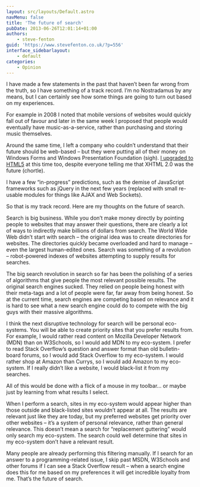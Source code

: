 ```yaml
---
layout: src/layouts/Default.astro
navMenu: false
title: 'The future of search'
pubDate: 2013-06-26T12:01:14+01:00
authors:
    - steve-fenton
guid: 'https://www.stevefenton.co.uk/?p=556'
interface_sidebarlayout:
    - default
categories:
    - Opinion
---
```


I have made a few statements in the past that haven’t been far wrong from the truth, so I have something of a track record. I’m no Nostradamus by any means, but I can certainly see how some things are going to turn out based on my experiences.

For example in 2008 I noted that mobile versions of websites would quickly fall out of favour and later in the same week I proposed that people would eventually have music-as-a-service, rather than purchasing and storing music themselves.

Around the same time, I left a company who couldn’t understand that their future should be web-based – but they were putting all of their money on Windows Forms and Windows Presentation Foundation (sigh). [I upgraded to HTML5](/2009/07/HTML-5-Browser-Test/) at this time too, despite everyone telling me that XHTML 2.0 was the future (chortle).

I have a few “in-progress” predictions, such as the demise of JavaScript frameworks such as jQuery in the next few years (replaced with small re-usable modules for things like AJAX and Web Sockets).

So that is my track record. Here are my thoughts on the future of search.

Search is big business. While you don’t make money directly by pointing people to websites that may answer their questions, there are clearly a lot of ways to indirectly make billions of dollars from search. The World Wide Web didn’t start with search – the original idea was to create directories for websites. The directories quickly became overloaded and hard to manage – even the largest human-edited ones. Search was something of a revolution – robot-powered indexes of websites attempting to supply results for searches.

The big search revolution in search so far has been the polishing of a series of algorithms that give people the most relevant possible results. The original search engines sucked. They relied on people being honest with their meta-tags and a lot of people were far, far away from being honest. So at the current time, search engines are competing based on relevance and it is hard to see what a new search engine could do to compete with the big guys with their massive algorithms.

I think the next disruptive technology for search will be personal eco-systems. You will be able to create priority sites that you prefer results from. For example, I would rather read content on Mozilla Developer Network (MDN) than on W3Schools, so I would add MDN to my eco-system. I prefer to read Stack Overflow’s question and answer format than old bulletin-board forums, so I would add Stack Overflow to my eco-system. I would rather shop at Amazon than Currys, so I would add Amazon to my eco-system. If I really didn’t like a website, I would black-list it from my searches.

All of this would be done with a flick of a mouse in my toolbar… or maybe just by learning from what results I select.

When I perform a search, sites in my eco-system would appear higher than those outside and black-listed sites wouldn’t appear at all. The results are relevant just like they are today, but my preferred websites get priority over other websites – it’s a system of personal relevance, rather than general relevance. This doesn’t mean a search for “replacement guttering” would only search my eco-system. The search could well determine that sites in my eco-system don’t have a relevant result.

Many people are already performing this filtering manually. If I search for an answer to a programming-related issue, I skip past MSDN, W3Schools and other forums if I can see a Stack Overflow result – when a search engine does this for me based on my preferences it will get incredible loyalty from me. That’s the future of search.